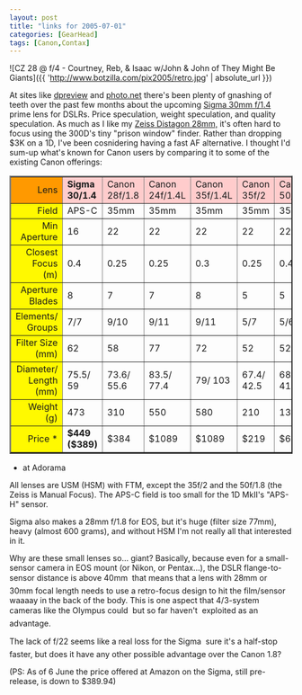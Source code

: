 ```yaml
---
layout: post
title: "links for 2005-07-01"
categories: [GearHead]
tags: [Canon,Contax]
---
```



![CZ 28 @ f/4 - Courtney, Reb, & Isaac w/John & John of They Might Be Giants]({{ 'http://www.botzilla.com/pix2005/retro.jpg' | absolute_url }})


At sites like <a href="http://www.dpreview.com/" target="_blank">dpreview</a> and <a href="http://www.photo.net/" target="_blank">photo.net</a> there's been plenty of gnashing of teeth over the past few months about the upcoming <a href="http://www.sigmaphoto.com/lenses/lenses_all_details.asp?id=3300&navigator=6" target="_blank">Sigma 30mm f/1.4</a> prime lens for DSLRs. Price speculation, weight speculation, and quality speculation. As much as I like my <a href="/blog/archives/000392.html">Zeiss Distagon 28mm,</a> it's often hard to focus using the 300D's tiny "prison window" finder. Rather than dropping $3K on a 1D, I've been cosnidering having a fast AF alternative. I thought I'd sum-up what's known for Canon users by comparing it to some of the existing Canon offerings:

<!--more-->
<table border=2 cellpadding=3>
<tr bgcolor="#ffcccc"><td bgcolor=#ff9999" align="right">Lens</td><td><b>Sigma  30/1.4</b></td><td>Canon 28f/1.8</td><td>Canon 24f/1.4L</td><td>Canon 35f/1.4L</td><td>Canon 35f/2</td><td>Canon 50/f1.8</td><td><i> Contax 28f/2.8</i></td></tr>
<tr><td bgcolor=#ffff99" align="right">Field</td><td>APS-C</td><td>35mm</td><td>35mm</td><td>35mm</td><td>35mm</td><td>35mm</td><td>35mm</td></tr>
<tr><td bgcolor=#ffff99" align="right">Min Aperture</td><td>16</td><td>22</td><td>22</td><td>22</td><td>22</td><td>22</td><td>22</td></tr>
<tr><td bgcolor=#ffff99" align="right">Closest Focus (m)</td><td>0.4</td><td>0.25</td><td>0.25</td><td>0.3</td><td>0.25</td><td>0.45</td><td>0.25</td></tr>
<tr><td bgcolor=#ffff99" align="right">Aperture Blades</td><td>8</td><td>7</td><td>7</td><td>8</td><td>5</td><td>5</td><td>6</td></tr>
<tr><td bgcolor=#ffff99" align="right">Elements/ Groups</td><td>7/7</td><td>9/10</td><td>9/11</td><td>9/11</td><td>5/7</td><td>5/6</td><td>7/7</td></tr>
<tr><td bgcolor=#ffff99" align="right">Filter Size (mm)</td><td>62</td><td>58</td><td>77</td><td>72</td><td>52</td><td>52</td><td>55</td></tr>
<tr><td bgcolor=#ffff99" align="right">Diameter/ Length (mm)</td><td>75.5/ 59</td><td>73.6/ 55.6</td><td>83.5/ 77.4</td><td>79/ 103</td><td>67.4/ 42.5</td><td>68.2/ 41</td><td>62.5/ 50</td></tr>
<tr><td bgcolor=#ffff99" align="right">Weight (g)</td><td>473</td><td>310</td><td>550</td><td>580</td><td>210</td><td>130</td><td>290</td></tr>
<tr><td bgcolor=#ffff99" align="right">Price *</td><td><b>$449 ($389)</b></td><td>$384</td><td>$1089</td><td>$1089</td><td>$219</td><td>$69</td><td>NA</td></tr>
</table>

* at Adorama

All lenses are USM (HSM) with FTM, except the 35f/2 and the 50f/1.8 (the Zeiss is Manual Focus). The APS-C field is too small for the 1D MkII's "APS-H" sensor.

Sigma also makes a 28mm f/1.8 for EOS, but it's huge (filter size 77mm), heavy (almost 600 grams), and without HSM I'm not really all that interested in it.

Why are these small lenses so... giant? Basically, because even for a small-sensor camera in EOS mount (or Nikon, or Pentax...), the DSLR flange-to-sensor distance is above 40mm &#151; that means that a lens with 28mm or 30mm focal length needs to use a retro-focus design to hit the film/sensor waaaay in the back of the body. This is one aspect that 4/3-system cameras like the Olympus could &#151; but so far haven't &#151; exploited as an advantage.

The lack of f/22 seems like a real loss for the Sigma &#151; sure it's a half-stop faster, but does it have any other possible advantage over the Canon 1.8?

(PS: As of 6 June the price offered at Amazon on the Sigma, still pre-release, is down to $389.94)
